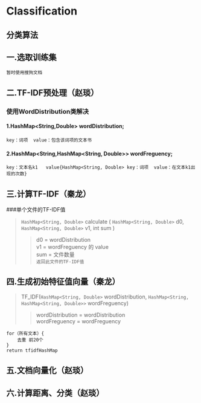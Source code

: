 # Classification
## 分类算法
## 一.选取训练集
	暂时使用搜狗文档
## 二.TF-IDF预处理（赵琰）
### 使用WordDistribution类解决
#### 1.HashMap\<String,Double\> wordDistribution;  
	key：词项  value：包含该词项的文本书
#### 2.HashMap\<String,HashMap\<String, Double\>\> wordFreguency;
	key：文本名k1   value{HashMap<String, Double> key：词项  value：在文本k1出现的次数}
## 三.计算TF-IDF（秦龙）
###单个文件的TF-IDF值
> `HashMap<String, Double>` calculate ( `HashMap<String, Double>` d0, `HashMap<String, Double>` v1, int sum )
>> d0  = wordDistribution<br>
>> v1  = wordFreguency 的 value<br>
>> sum = 文件数量<br>
>> `返回此文件的TF-IDF值`<br>

## 四.生成初始特征值向量（秦龙）

> TF_IDF(`HashMap<String, Double>` wordDistribution, `HashMap<String, HashMap<String, Double>>` wordFreguency)<br>
>> wordDistribution = wordDistribution<br>
>> wordFreguency = wordFreguency<br>

	for（所有文本）{
		去重 前20个
	}
	return tfidfHashMap
## 五.文档向量化（赵琰）
## 六.计算距离、分类（赵琰）
